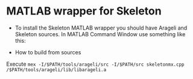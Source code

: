 # MATLAB wrapper for Skeleton

* To install the Skeleton MATLAB wrapper you should have Arageli and Skeleton 
sources. In MATLAB Command Window use something like this:

* How to build from sources

Execute `mex -I/$PATH/tools/arageli/src -I/$PATH/src skeletonmx.cpp /$PATH/tools/arageli/lib/libarageli.a`

